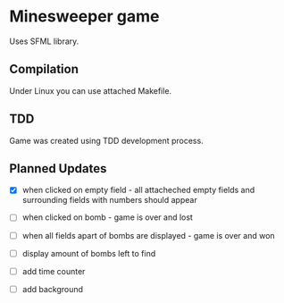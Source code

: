 # Minesweeper game

Uses SFML library.

## Compilation

Under Linux you can use attached Makefile.

## TDD

Game was created using TDD development process.

## Planned Updates

- [x] when clicked on empty field - all attacheched empty fields and surrounding fields with numbers should appear
- [ ] when clicked on bomb - game is over and lost
- [ ] when all fields apart of bombs are displayed - game is over and won
- [ ] display amount of bombs left to find
- [ ] add time counter
- [ ] add background


